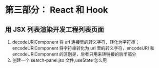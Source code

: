 # 第三部分： React 和 Hook

## 用 JSX 列表渲染开发工程列表页面

1. decodeURIComponent 将 url 连接里的转义字符，转化为字符串；encodeURIComponent 将字符串转化为 url 里的转义字符，encodeURI 和 encodeURIComponent 的区别是，后者只用来转链接的后半部分
2. 创建一个 search-panel.jsx 文件,useState 怎么用
